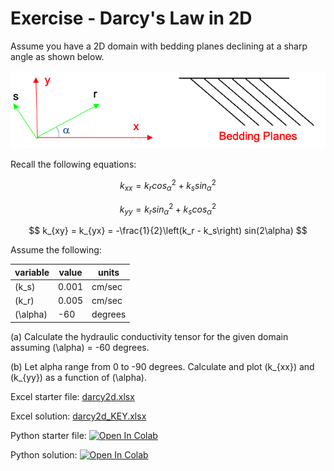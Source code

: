 # Exercise - Darcy's Law in 2D

Assume you have a 2D domain with bedding planes declining at a sharp angle as shown below. 

![darcy_2d.png](darcy_2d.png)

Recall the following equations:

$$
k_{xx} = k_r cos_{\alpha}^2 + k_s sin_{\alpha}^2
$$

$$
k_{yy} = k_r sin_{\alpha}^2 + k_s cos_{\alpha}^2
$$

$$
k_{xy} = k_{yx} = -\frac{1}{2}\left(k_r - k_s\right) sin(2\alpha)
$$

Assume the following:

| variable | value | units |
|----------|-------|-------|
| \(k_s\)  | 0.001 | cm/sec|
| \(k_r\)  | 0.005 | cm/sec|
| \(\alpha\) | -60 | degrees|

(a) Calculate the hydraulic conductivity tensor for the given domain assuming \(\alpha\) = -60 degrees.

(b) Let alpha range from 0 to -90 degrees. Calculate and plot \(k_{xx}\) and \(k_{yy}\) as a function of \(\alpha\).

Excel starter file: [darcy2d.xlsx](darcy2d.xlsx)

Excel solution: [darcy2d_KEY.xlsx](darcy2d_KEY.xlsx)

Python starter file: <a href="https://colab.research.google.com/github/njones61/ce544/blob/main/docs/unit1/02_darcy/darcy_2d.ipynb" target="_blank"><img src="https://colab.research.google.com/assets/colab-badge.svg" alt="Open In Colab"/></a>

Python solution: <a href="https://colab.research.google.com/github/njones61/ce544/blob/main/docs/unit1/02_darcy/darcy_2d_KEY.ipynb" target="_blank"><img src="https://colab.research.google.com/assets/colab-badge.svg" alt="Open In Colab"/></a>